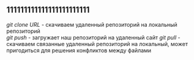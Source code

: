 ## 111111111111111111111111


*git clone URL* - скачиваем удаленный репозиторий на локальный репозиторий  
*git push* - загружает наш репозиторий на удаленный сайт
*git pull* - скачиваем связанные удаленный репозиторий на локальный, может пригодиться для решения конфликтов между файлами